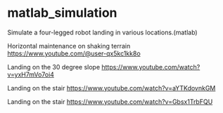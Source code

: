# matlab_simulation
Simulate a four-legged robot landing in various locations.(matlab)


Horizontal maintenance on shaking terrain
https://www.youtube.com/@user-qx5kc1kk8o

Landing on the 30 degree slope
https://www.youtube.com/watch?v=yxH7mVo7oi4

Landing on the stair
https://www.youtube.com/watch?v=aYTKdovnkGM

Landing on the stair
https://www.youtube.com/watch?v=Gbsx1TrbFQU
